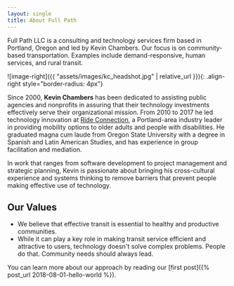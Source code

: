 ```yaml
---
layout: single
title: About Full Path
---
```


Full Path LLC is a consulting and technology services firm based in Portland, Oregon and led by Kevin Chambers. Our focus is on community-based transportation. Examples include demand-responsive, human services, and rural transit.

![image-right]({{ "assets/images/kc_headshot.jpg" | relative_url }}){: .align-right style="border-radius: 4px"}

Since 2000, **Kevin Chambers** has been dedicated to assisting public agencies and nonprofits in assuring that their technology investments effectively serve their organizational mission. From 2010 to 2017 he led technology innovation at [Ride Connection](https://rideconnection.org), a Portland-area industry leader in providing mobility options to older adults and people with disabilities. He graduated magna cum laude from Oregon State University with a degree in Spanish and Latin American Studies, and has experience in group facilitation and mediation.

In work that ranges from software development to project management and strategic planning, Kevin is passionate about bringing his cross-cultural experience and systems thinking to remove barriers that prevent people making effective use of technology.

## Our Values
* We believe that effective transit is essential to healthy and productive communities.
* While it can play a key role in making transit service efficient and attractive to users, technology doesn't solve complex problems. People do that. Community needs should always lead.

You can learn more about our approach by reading our [first post]({% post_url 2018-08-01-hello-world %}).
